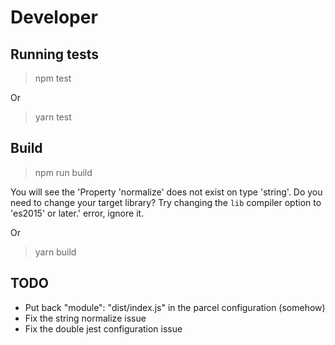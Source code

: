 # Developer

## Running tests

> npm test

Or

> yarn test

## Build

> npm run build

You will see the 'Property 'normalize' does not exist on type 'string'. Do you need to change your target library? Try changing the `lib` compiler option to 'es2015' or later.' error, ignore it.

Or

> yarn build

## TODO

- Put back "module": "dist/index.js" in the parcel configuration (somehow)
- Fix the string normalize issue
- Fix the double jest configuration issue


